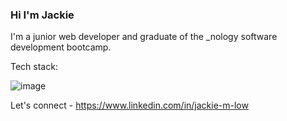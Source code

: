 ### Hi I'm Jackie

I'm a junior web developer and graduate of the _nology software development bootcamp.

Tech stack:

![image](https://user-images.githubusercontent.com/85500973/131116075-0355c510-9b9e-4593-9dc3-7b35da2796bf.png)


Let's connect - https://www.linkedin.com/in/jackie-m-low



